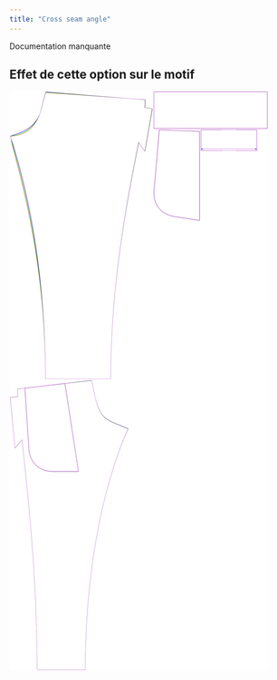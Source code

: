 ```yaml
---
title: "Cross seam angle"
---
```


<Fixme>

Documentation manquante

</Fixme>

## Effet de cette option sur le motif

![Cette image montre l'effet de cette option en superposant plusieurs variantes qui ont une valeur différente pour cette option](paco_crossseamcurveangle_sample.svg "Effect of this option on the pattern")
